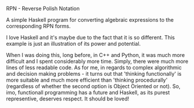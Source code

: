 RPN - Reverse Polish Notation

A simple Haskell program for converting algebraic expressions to the corresponding RPN forms.

I love Haskell and it's maybe due to the fact that it is so different. This example is just an illustration of its power and potential.

When I was doing this, long before, in C++ and Python, it was much more difficult and I spent considerably more time. Simply, there were much more lines of less readable code. As for me, in regards to complex algorithmic and decision making problems - it turns out that 'thinking functionally' is more suitable and much more efficient than 'thinking procedurally' (regardless of whether the second option is Object Oriented or not). So, imo, functionall programming has a future and Haskell, as its purest representive, deserves respect. It should be loved!
